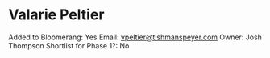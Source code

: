 # Valarie Peltier

Added to Bloomerang: Yes
Email: vpeltier@tishmanspeyer.com
Owner: Josh Thompson
Shortlist for Phase 1?: No